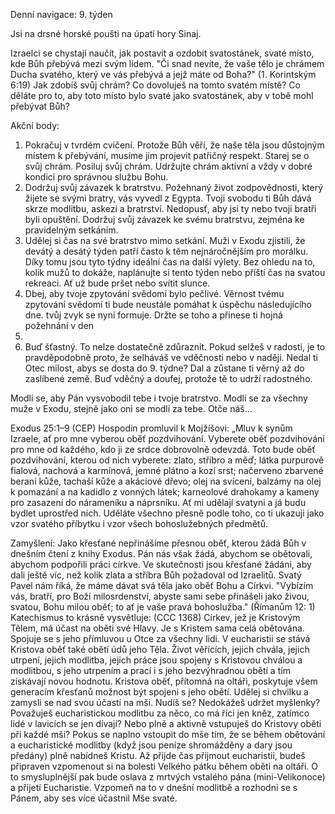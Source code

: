 Denní navigace: 9. týden

Jsi na drsné horské poušti na úpatí hory Sinaj.

Izraelci se chystají naučít, jak postavit a ozdobit svatostánek, svaté místo,
kde Bůh přebývá mezi svým lidem. "Či snad nevíte, že vaše tělo je chrámem
Ducha svatého, který ve vás přebývá a jejž máte od Boha?" (1. Korintským 6:19)
Jak zdobíš svůj chrám? Co dovoluješ na tomto svatém místě? Co děláte pro to,
aby toto místo bylo svaté jako svatostánek, aby v tobě mohl přebývat Bůh?

Akční body:
1. Pokračuj v tvrdém cvičení.
Protože Bůh věří, že naše těla jsou důstojným místem k přebývání, musíme jim
projevit patřičný respekt. Starej se o svůj chrám. Posiluj svůj chrám. Udržujte
chrám aktivní a vždy v dobré kondici pro správnou službu Bohu.
2. Dodržuj svůj závazek k bratrstvu.
Požehnaný život zodpovědnosti, který žijete se svými bratry, vás vyvedl z Egypta.
Tvoji svobodu ti Bůh dává skrze modlitbu, askezi a bratrství. Nedopusť, aby jsi
ty nebo tvoji bratři byli opuštění. Dodržuj svůj závazek ke svému bratrstvu,
zejména ke pravidelným setkáním.
3. Udělej si čas na své bratrstvo mimo setkání.
Muži v Exodu zjistili, že devátý a desátý týden patří často k těm nejnáročnějším
pro morálku. Díky tomu jsou tyto týdny ideální čas na další výlety. Bez ohledu
na to, kolik mužů to dokáže, naplánujte si tento týden nebo příští čas na svatou
rekreaci. Ať už bude pršet nebo svítit slunce.
4. Dbej, aby tvoje zpytování svědomí bylo pečlivé.
Věrnost tvému zpytování svědomí ti bude neustále pomáhat k úspěchu následujícího
dne. tvůj zvyk se nyní formuje. Držte se toho a přinese ti hojná požehnání v den
91.
5. Buď šťastný.
To nelze dostatečně zdůraznit. Pokud selžeš v radosti, je to pravděpodobně
proto, že selháváš ve vděčnosti nebo v naději. Nedal ti Otec milost, abys
se dosta do 9. týdne? Dal a zůstane ti věrný až do zaslíbené země. Buď vděčný
a doufej, protože tě to udrží radostného.

Modli se, aby Pán vysvobodil tebe i tvoje bratrstvo.
Modli se za všechny muže v Exodu, stejně jako oni se modlí za tebe.
Otče náš...

Exodus 25:1–9 (CEP)
Hospodin promluvil k Mojžíšovi: „Mluv k synům Izraele, ať pro mne vyberou oběť
pozdvihování. Vyberete oběť pozdvihování pro mne od každého, kdo ji ze srdce
dobrovolně odevzdá. Toto bude oběť pozdvihování, kterou od nich vyberete: zlato,
stříbro a měď; látka purpurově fialová, nachová a karmínová, jemné plátno a kozí
srst; načerveno zbarvené beraní kůže, tachaší kůže a akáciové dřevo; olej na
svícení, balzámy na olej k pomazání a na kadidlo z vonných látek; karneolové
drahokamy a kameny pro zasazení do nárameníku a náprsníku. Ať mi udělají svatyni
a já budu bydlet uprostřed nich. Uděláte všechno přesně podle toho, co ti
ukazuji jako vzor svatého příbytku i vzor všech bohoslužebných předmětů.

Zamyšlení:
  Jako křesťané nepřinášíme přesnou oběť, kterou žádá Bůh v dnešním čtení z knihy
Exodus. Pán nás však žádá, abychom se obětovali, abychom podpořili práci církve.
Ve skutečnosti jsou křesťané žádáni, aby dali ještě víc, než kolik zlata
a stříbra Bůh požadoval od Izraelitů. Svatý Pavel nám říká, že máme dávat svá
těla jako oběť Bohu a Církvi. "Vybízím vás, bratří, pro Boží milosrdenství,
abyste sami sebe přinášeli jako živou, svatou, Bohu milou oběť; to ať je
vaše pravá bohoslužba." (Římanům 12: 1)
Katechismus to krásně vysvětluje: (CCC 1368)
  Církev, jež je Kristovým Tělem, má účast na oběti své Hlavy. Je s Kristem sama
celá obětována. Spojuje se s jeho přímluvou u Otce za všechny lidi. V eucharistii
se stává Kristova oběť také obětí údů jeho Těla. Život věřících, jejich chvála,
jejich utrpení, jejich modlitba, jejich práce jsou spojeny s Kristovou chválou
a modlitbou, s jeho utrpením a prací i s jeho bezvýhradnou obětí a tím získávají
novou hodnotu. Kristova oběť, přítomná na oltáři, poskytuje všem generacím
křesťanů možnost být spojeni s jeho obětí.
  Udělej si chvilku a zamysli se nad svou účastí na mši. Nudíš se? Nedokážeš
udržet myšlenky? Považuješ eucharistickou modlitbu za něco, co má říci jen kněz,
zatímco lidé v lavicích se jen dívají? Nebo plně a aktivně vstupuješ do Kristovy
oběti při každé mši? Pokus se naplno vstoupit do mše tím, že se během obětování
a eucharistické modlitby (když jsou peníze shromážděny a dary jsou předány) plně
nabídneš Kristu. Až přijde čas přijmout eucharistii, budeš připraven vzpomenout
si na bolesti Velkého pátku během oběti na oltáři. O to smysluplnější pak bude
oslava z mrtvých vstalého pána (mini-Velikonoce) a přijetí Eucharistie. Vzpomeň
na to v dnešní modlitbě a rozhodni se s Pánem, aby ses více účastnil Mše svaté.
